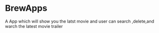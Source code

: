 # BrewApps
A App which will show you the latst movie and user can search ,delete,and warch the latest movie trailer 
